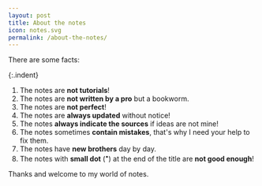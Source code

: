```yaml
---
layout: post
title: About the notes
icon: notes.svg
permalink: /about-the-notes/
---
```


There are some facts:

{:.indent}
1. The notes are **not tutorials**!
2. The notes are **not written by a pro** but a bookworm.
3. The notes are **not perfect**!
4. The notes are **always updated** without notice!
5. The notes **always indicate the sources** if ideas are not mine!
6. The notes sometimes **contain mistakes**, that's why I need your help to fix them.
7. The notes have **new brothers** day by day.
8. The notes with **small dot** (<sup>•</sup>) at the end of the title are **not good enough**!

Thanks and welcome to my world of notes.